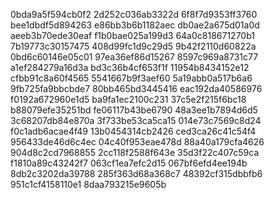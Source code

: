 0bda9a5f594cb0f2
2d252c036ab3322d
6f8f7d9353ff3760
bee1dbdf5d894263
e86bb3b6b1182aec
db0ae2a675d01a0d
aeeb3b70ede30eaf
f1b0bae025a199d3
64a0c818671270b1
7b19773c30157475
408d99fc1d9c29d5
9b42f2110d60822a
0bd6c60146e05c01
97ea36ef86d15267
8597c969a8731c77
a1ef284279a16d3a
bd3c36b4cf653f1f
11954b8434152e12
cfbb91c8a60f4565
5541667b9f3aef60
5a19abb0a517b6a6
9fb725fa9bbcbde7
80bb465bd3445416
eac192da40586976
f0192a672960e1d5
ba9fa1ec2100c231
37c5e2f215f6bc18
b88079efe35251bd
fe06117b43be6790
48a3ee1b7894d6d5
3c68207db84e870a
3f733be53ca5ca15
014e73c7569c8d24
f0c1adb6acae4f49
13b0454314cb2426
ced3ca26c41c54f4
956433de46d6c4ec
04c40f953eae478d
88a40a179cfa4626
904d8c2cd7968855
2cc118f2588f643e
35d3f22c407c59ca
f1810a89c43242f7
063cf1ea7efc2d15
067bf6efd4ee194b
8db2c3202da39788
285f363d68a368c7
48392cf315dbbfb6
951c1cf4158110e1
8daa793215e9605b
